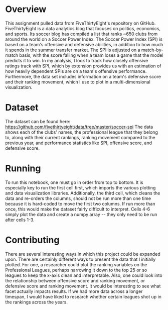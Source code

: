 # Overview

This assignment pulled data from FiveThirtyEight's repository on GitHub. FiveThirtyEight is a data analytics blog that focuses on politics, economics, and sports. Its soccer blog has compiled a list that ranks ~650 clubs from around the world on a Soccer Power Index. The Soccer Power Index (SPI) is based on a team's offensive and defensive abilities, in addition to how much it spends in the summer transfer market. The SPI is adjusted on a match-by-match basis, with the score falling when a team loses a game that the model predicts it to win. In my analysis, I look to track how closely offensive ratings track with SPI, which by extension provides us with an estimation of how heavily dependent SPIs are on a team's offensive performance. Furthermore, the data set includes information on a team's defensive score and their ranking movement, which I use to plot in a multi-dimensional visualization.


# Dataset

The dataset can be found here: https://github.com/fivethirtyeight/data/tree/master/soccer-spi
The data shows each of the clubs' names, the professional league that they belong to, along with their current rankings, ranking movement compared to the previous year, and performance statistics like SPI, offensive score, and defensive score. 


# Running

To run this notebook, one must go in order from top to bottom. It is especially key to run the first cell first, which imports the various plotting and data visualization libraries. Additionally, the third cell, which cleans the data and re-orders the columns, should not be run more than one time because it is hard-coded to move the first two columns. If run more than once, this would make the dataset fairly difficult to interpret. Cells 4-6 simply plot the data and create a numpy array -- they only need to be run after cells 1-3.


# Contributing

There are several interesting ways in which this project could be expanded upon. There are certainly different ways to present the data that I initially plotted. For one, a researcher could plot the ranking variables on the Professional Leagues, perhaps narrowing it down to the top 25 or so leagues to keep the x-axis clean and interpretable. Also, one could look into the relationship between offensive score and ranking movement, or defensive score and ranking movement. It would be interesting to see what facet actually impacts results. If we had more data across a longer timespan, I would have liked to research whether certain leagues shot up in the rankings across the years.   
